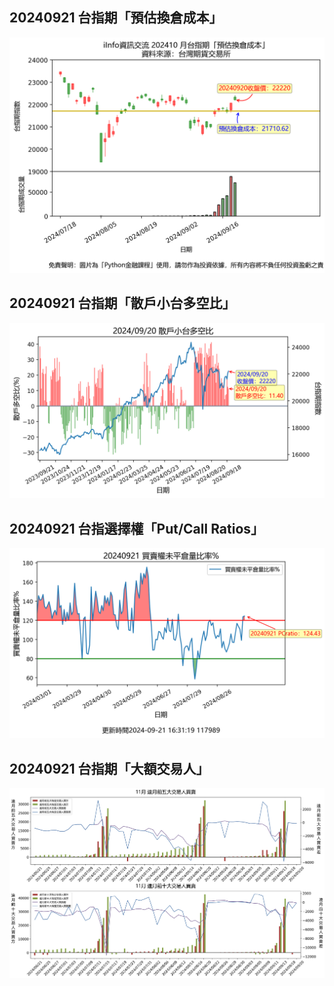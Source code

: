## 20240921 台指期「預估換倉成本」
![](images/txfcost.png)

## 20240921 台指期「散戶小台多空比」
![](images/bbiri.png)

## 20240921 台指選擇權「Put/Call Ratios」
![](images/pcratio.png)

## 20240921 台指期「大額交易人」
![](images/blocktrade.png)

